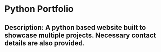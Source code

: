 # Python Portfolio

## Description: A python based website built to showcase multiple projects. Necessary contact details are also provided.
